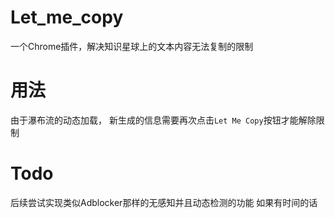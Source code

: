 # Let_me_copy
一个Chrome插件，解决知识星球上的文本内容无法复制的限制

# 用法
由于瀑布流的动态加载，
新生成的信息需要再次点击`Let Me Copy`按钮才能解除限制

# Todo
后续尝试实现类似Adblocker那样的无感知并且动态检测的功能
如果有时间的话

